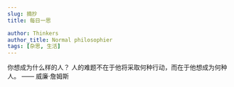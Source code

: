 ```yaml
---
slug: 摘抄
title: 每日一思

author: Thinkers
author_title: Normal philosophier
tags: [杂思, 生活]
---
```


<span class="badge badge--info">你想成为什么样的人？</span>
人的难题不在于他将采取何种行动，而在于他想成为何种人。
—— 威廉·詹姆斯



